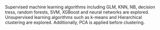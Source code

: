 Supervised machine learning algorithms including GLM, KNN, NB, decision tress, random forests, SVM, XGBoost and neural networks are explored. 
Unsupervised learning algorithms such as k-means and Hierarchical clustering are explored. Additionally, PCA is applied before clustering.  
